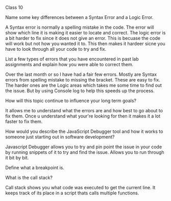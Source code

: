 Class 10

Name some key differences between a Syntax Error and a Logic Error.

A Syntax error is normally a spelling mistake in the code. The error will show which line it is making it easier to locate and correct. The logic error is a bit harder to fix since it does not give an error. This is becuase the code will work but not how you wanted it to. This then makes it hardeer sicne you have to look through all your code to try and fix.



List a few types of errors that you have encountered in past lab assignments and explain how you were able to correct them.

Over the last month or so I have had a fair few errors. Mostly are Syntax errors from spelling mistake to missing the bracket. These are easy to fix. The harder ones are the Logic areas which takes me some time to find out the issue. But by using Console log to help this speeds up the process.



How will this topic continue to influence your long term goals?

It allows me to understand what the errors are and how best to go about to fix them. Once u understand what your're looking for then it makes it a lot faster to fix them.



How would you describe the JavaScript Debugger tool and how it works to someone just starting out in software development?

Javascript Debugger allows you to try and pin point the issue in your code by running snippets of it to try and find the issue. Allows you to run through it bit by bit. 

Define what a breakpoint is.


What is the call stack?

Call stack shows you what code was executed to get the current line. It keeps track of its place in a script thats calls multiple functions. 
